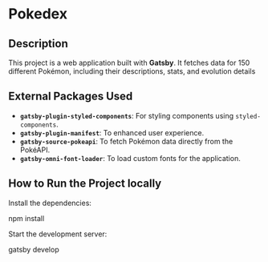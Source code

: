 # Pokedex

## Description

This project is a web application built with **Gatsby**. It fetches data for 150 different Pokémon, including their descriptions, stats, and evolution details

## External Packages Used

- **`gatsby-plugin-styled-components`**: For styling components using `styled-components`.
- **`gatsby-plugin-manifest`**: To enhanced user experience.
- **`gatsby-source-pokeapi`**: To fetch Pokémon data directly from the PokéAPI.
- **`gatsby-omni-font-loader`**: To load custom fonts for the application.

## How to Run the Project locally

Install the dependencies:

npm install

Start the development server:

gatsby develop
